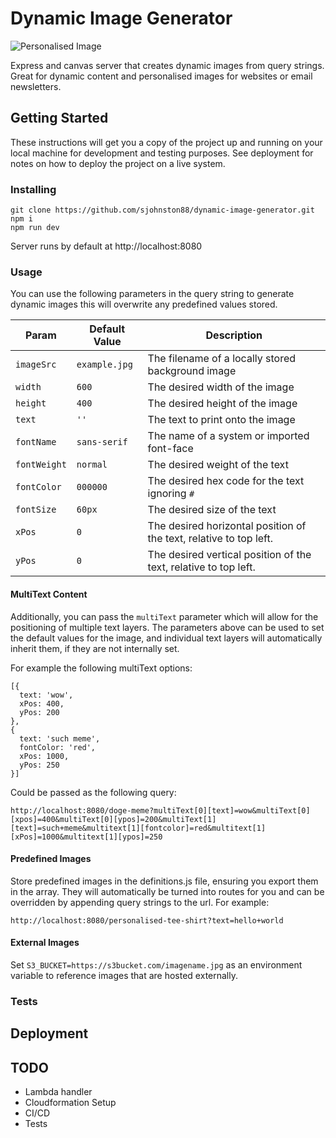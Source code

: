 # Dynamic Image Generator

![Personalised Image](https://github.com/sjohnston88/dynamic-image-generator/blob/master/src/images/example.png?raw=true)

Express and canvas server that creates dynamic images from query strings. Great for dynamic content and personalised images for websites or email newsletters.

## Getting Started

These instructions will get you a copy of the project up and running on your local machine for development and testing purposes. See deployment for notes on how to deploy the project on a live system.

### Installing

```
git clone https://github.com/sjohnston88/dynamic-image-generator.git
npm i
npm run dev
```

Server runs by default at http://localhost:8080

### Usage

You can use the following parameters in the query string to generate dynamic images this will overwrite any predefined values stored.

| Param        | Default Value | Description                                                        |
| ------------ | ------------- | ------------------------------------------------------------------ |
| `imageSrc`   | `example.jpg` | The filename of a locally stored background image                  |
| `width`      | `600`         | The desired width of the image                                     |
| `height`     | `400`         | The desired height of the image                                    |
| `text`       | `''`          | The text to print onto the image                                   |
| `fontName`   | `sans-serif`  | The name of a system or imported font-face                         |
| `fontWeight` | `normal`      | The desired weight of the text                                     |
| `fontColor`  | `000000`      | The desired hex code for the text ignoring `#`                     |
| `fontSize`   | `60px`        | The desired size of the text                                       |
| `xPos`       | `0`           | The desired horizontal position of the text, relative to top left. |
| `yPos`       | `0`           | The desired vertical position of the text, relative to top left.   |

#### MultiText Content

Additionally, you can pass the `multiText` parameter which will allow for the positioning of multiple text layers. The parameters above can be used to set the default values for the image, and individual text layers will automatically inherit them, if they are not internally set.

For example the following multiText options:

```
[{
  text: 'wow',
  xPos: 400,
  yPos: 200
},
{
  text: 'such meme',
  fontColor: 'red',
  xPos: 1000,
  yPos: 250
}]
```

Could be passed as the following query:

`http://localhost:8080/doge-meme?multiText[0][text]=wow&multiText[0][xpos]=400&multiText[0][ypos]=200&multiText[1][text]=such+meme&multitext[1][fontcolor]=red&multitext[1][xPos]=1000&multitext[1][ypos]=250`

#### Predefined Images

Store predefined images in the definitions.js file, ensuring you export them in the array. They will automatically be turned into routes for you and can be overridden by appending query strings to the url. For example:

`http://localhost:8080/personalised-tee-shirt?text=hello+world`

#### External Images

Set `S3_BUCKET=https://s3bucket.com/imagename.jpg` as an environment variable to reference images that are hosted externally.

### Tests

## Deployment

## TODO

- Lambda handler
- Cloudformation Setup
- CI/CD
- Tests
